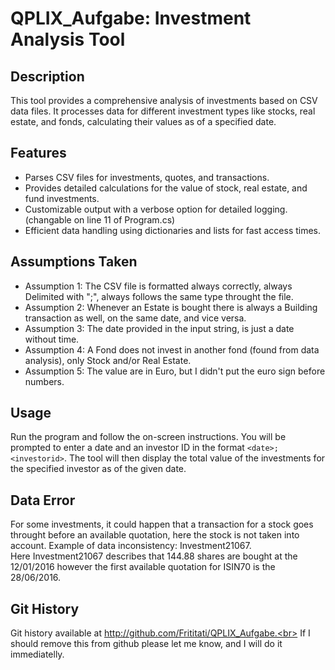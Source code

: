 # QPLIX_Aufgabe: Investment Analysis Tool

## Description
This tool provides a comprehensive analysis of investments based on CSV data files. It processes data for different investment types like stocks, real estate, and fonds, calculating their values as of a specified date.

## Features
- Parses CSV files for investments, quotes, and transactions.
- Provides detailed calculations for the value of stock, real estate, and fund investments.
- Customizable output with a verbose option for detailed logging. (changable on line 11 of Program.cs)
- Efficient data handling using dictionaries and lists for fast access times.

## Assumptions Taken
- Assumption 1:
	The CSV file is formatted always correctly, always Delimited with ";", always follows the same type throught the file.
- Assumption 2:
	Whenever an Estate is bought there is always a Building transaction as well, on the same date, and vice versa.
- Assumption 3:
	The date provided in the input string, is just a date without time.
- Assumption 4:
	A Fond does not invest in another fond (found from data analysis), only Stock and/or Real Estate.
- Assumption 5:
	The value are in Euro, but I didn't put the euro sign before numbers.

## Usage
Run the program and follow the on-screen instructions. You will be prompted to enter a date and an investor ID in the format `<date>;<investorid>`. The tool will then display the total value of the investments for the specified investor as of the given date.

## Data Error
For some investments, it could happen that a transaction for a stock goes throught before an available quotation, here the stock is not taken into account. Example of data inconsistency: Investment21067. <br>
Here Investment21067 describes that 144.88 shares are bought at the 12/01/2016 however the first available quotation for ISIN70 is the 28/06/2016.

## Git History
Git history available at http://github.com/Frititati/QPLIX_Aufgabe.<br>
If I should remove this from github please let me know, and I will do it immediatelly.
